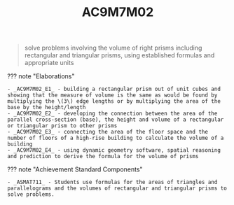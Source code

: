 ﻿---
tags: australian-curriculum
title: AC9M7M02
type: note
---
> solve problems involving the volume of right prisms including rectangular and triangular prisms, using established formulas and appropriate units

??? note "Elaborations"

	- _AC9M7M02_E1_ - building a rectangular prism out of unit cubes and showing that the measure of volume is the same as would be found by multiplying the \(3\) edge lengths or by multiplying the area of the base by the height/length
	- _AC9M7M02_E2_ - developing the connection between the area of the parallel cross-section (base), the height and volume of a rectangular or triangular prism to other prisms
	- _AC9M7M02_E3_ - connecting the area of the floor space and the number of floors of a high-rise building to calculate the volume of a building
	- _AC9M7M02_E4_ - using dynamic geometry software, spatial reasoning and prediction to derive the formula for the volume of prisms
??? note "Achievement Standard Components"

	- _ASMAT711_ - Students use formulas for the areas of triangles and parallelograms and the volumes of rectangular and triangular prisms to solve problems.
